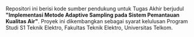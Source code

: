 Repositori ini berisi kode sumber pendukung untuk Tugas Akhir berjudul **"Implementasi Metode Adaptive Sampling pada Sistem Pemantauan Kualitas Air"**. 
Proyek ini dikembangkan sebagai syarat kelulusan Program Studi S1 Teknik Elektro, Fakultas Teknik Elektro, Universitas Telkom.

